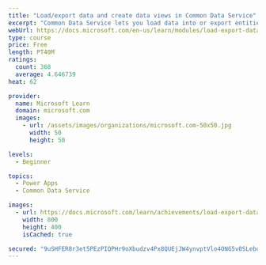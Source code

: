 ```yaml
---
title: "Load/export data and create data views in Common Data Service"
excerpt: "Common Data Service lets you load data into or export entities from other entities by using Microsoft Excel. You can also create views to quickly review data that is stored within an entity."
webUrl: https://docs.microsoft.com/en-us/learn/modules/load-export-data-create-data-views/
type: course
price: Free
length: PT40M
ratings:
  count: 368
  average: 4.646739
heat: 62

provider:
  name: Microsoft Learn
  domain: microsoft.com
  images:
    - url: /assets/images/organizations/microsoft.com-50x50.jpg
      width: 50
      height: 50

levels:
  - Beginner

topics:
  - Power Apps
  - Common Data Service

images:
  - url: https://docs.microsoft.com/learn/achievements/load-export-data-create-data-views-social.png
    width: 800
    height: 400
    isCached: true

secured: "9uSHFER8r3et5PEzPIQPHr9oXbudzv4Px8QUEjJW4ynvptVlo4ONG5v0SLebqFoQmwwBxr1vYK4lI4MGzllSx3x/r7+04BKT0ekaXThA6SxadJG6Vs+SGHmskByddDX0i4oc2x2fg/+d9PMChj8myhqqKfreYPOUN5uYOI3TvztWCeMPvtT7HJ0fD7vPvddB6a6IWgKOrXZnpkUMko6yGdNeMZKBDjneQwqE9/MM1TSXQHB9mTpFtKSA9j6aNR/04lSM53Fn88739TQiKDEPRxFapBZL/F1O5DyU97Q8J79OK2sv3t6FItYf6udgFxe/r8qxRajO4dKXd3BC7O+yS7V364hvhm/CxtvIhjb1hIhuX3xgRU3+sNSnD4s/D/yMeJEMkYwmK4yZ2SNEU8U24w==;YCJ1QzKB9GP8cfM37+DGzA=="
---
```



